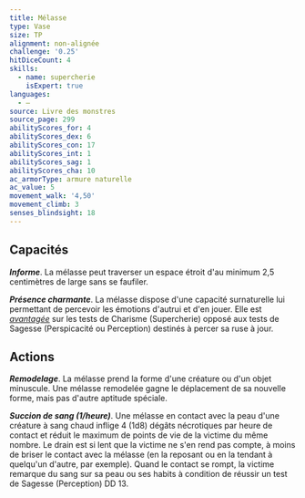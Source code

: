 ```yaml
---
title: Mélasse
type: Vase
size: TP
alignment: non-alignée
challenge: '0.25'
hitDiceCount: 4
skills:
  - name: supercherie
    isExpert: true
languages:
  - —
source: Livre des monstres
source_page: 299
abilityScores_for: 4
abilityScores_dex: 6
abilityScores_con: 17
abilityScores_int: 1
abilityScores_sag: 1
abilityScores_cha: 10
ac_armorType: armure naturelle
ac_value: 5
movement_walk: '4,50'
movement_climb: 3
senses_blindsight: 18
---
```

## Capacités
_**Informe**_. La mélasse peut traverser un espace étroit d'au minimum 2,5 centimètres de large sans se faufiler.

_**Présence charmante**_. La mélasse dispose d'une capacité surnaturelle lui permettant de percevoir les émotions d'autrui et d'en jouer. Elle est [_avantagée_](/utiliser-les-caracteristiques/#avantage-et-desavantage) sur les tests de Charisme (Supercherie) opposé aux tests de Sagesse (Perspicacité ou Perception) destinés à percer sa ruse à jour.

## Actions
_**Remodelage**_. La mélasse prend la forme d'une créature ou d'un objet minuscule. Une mélasse remodelée gagne le déplacement de sa nouvelle forme, mais pas d'autre aptitude spéciale.

_**Succion de sang (1/heure)**_. Une mélasse en contact avec la peau d'une créature à sang chaud inflige 4 (1d8) dégâts nécrotiques par heure de contact et réduit le maximum de points de vie de la victime du même nombre. Le drain est si lent que la victime ne s'en rend pas compte, à moins de briser le contact avec la mélasse (en la reposant ou en la tendant à quelqu'un d'autre, par exemple). Quand le contact se rompt, la victime remarque du sang sur sa peau ou ses habits à condition de réussir un test de Sagesse (Perception) DD 13.
